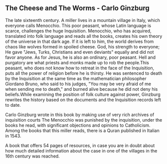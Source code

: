 ## The Cheese and The Worms - Carlo Ginzburg ##

The late sixteenth century. A miller lives in a mountain village in Italy, which everyone calls Menocchio. This poor peasant, whose Latin language is scarce, challenges the huge Inquisition. Menocchio, who has acquired, translated into folk language and reads all the books, creates his own theory of the universe in that dark age. If it is left to him, the world derives from chaos like wolves formed in spoiled cheese. God, his strength to everyone; He gave "Jews, Turks, Christians and even deviants" equally and did not favor anyone. As for Jesus, he is also an ordinary, poor peasant. Hell and purgatory are what priests and monks made up to rob the people.This peasant, who does not know how to retreat in the face of the Inquisition, puts all the power of religion before he is thirsty. He was sentenced to death by the Inquisition at the same time as the mathematician philosopher Giordano Bruno, who said to his judges, "You may be very afraid of me when sending me to death," and burned alive because he did not deny his beliefs.While examining the position of folk culture against power, Ginzburg rewrites the history based on the documents and the Inquisition records left to date.

Carlo Ginzburg wrote in this book by making use of very rich archives of inquisition courts The Menocchio was punished by the inquisition, under the books he read, with significant objections and opinions to Catholicism. Among the books that this miller reads, there is a Quran published in Italian in 1543.

A book that offers 54 pages of resources, in case you are in doubt about how much detailed information about the case in one of the villages in the 16th century was reached.